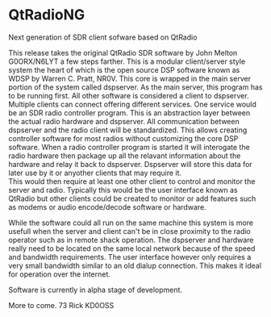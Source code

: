 # QtRadioNG
Next generation of SDR client sofware based on QtRadio

This release takes the original QtRadio SDR software by John Melton G0ORX/N6LYT a few steps farther.
This is a modular client/server style system the heart of which is the open source DSP software
known as WDSP by Warren C. Pratt, NR0V. This core is wrapped in the main server portion of the system
called dspserver.  As the main server, this program has to be running first.  All other software is
considered a client to dspserver. Multiple clients can connect offering different services. One 
service would be an SDR radio controller program.  This is an abstraction layer between the actual
radio hardware and dspserver.  All communication between dspserver and the radio client will
be standardized.  This allows creating controller software for most radios without customizing the
core DSP software.  When a radio controller program is started it will interogate the radio hardware
then package up all the relavant information about the hardware and relay it back to dspserver. 
Dspserver will store this data for later use by it or anyother clients that may require it.  
This would then require at least one other client to control and monitor the server and radio.
Typically this would be the user interface known as QtRadio but other clients could be created to
monitor or add features such as modems or audio encode/decode software or hardware.

While the software could all run on the same machine this system is more usefull when the
server and client can't be in close proximity to the radio operator such as in remote shack
operation. The dspserver and hardware really need to be located on the same local network because of
the speed and bandwidth requirements.  The user interface however only requires a very small
bandwidth similar to an old dialup connection. This makes it ideal for operation over the
internet.

Software is currently in alpha stage of development.

More to come.
73
Rick KD0OSS
